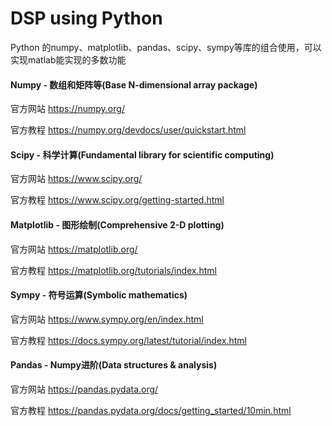 # DSP using Python
Python 的numpy、matplotlib、pandas、scipy、sympy等库的组合使用，可以实现matlab能实现的多数功能

#### Numpy - 数组和矩阵等(Base N-dimensional array package)
官方网站
https://numpy.org/

官方教程
https://numpy.org/devdocs/user/quickstart.html

#### Scipy - 科学计算(Fundamental library for scientific computing)
官方网站
https://www.scipy.org/

官方教程
https://www.scipy.org/getting-started.html

#### Matplotlib - 图形绘制(Comprehensive 2-D plotting)
官方网站
https://matplotlib.org/

官方教程
https://matplotlib.org/tutorials/index.html

#### Sympy - 符号运算(Symbolic mathematics)
官方网站
https://www.sympy.org/en/index.html

官方教程
https://docs.sympy.org/latest/tutorial/index.html

#### Pandas - Numpy进阶(Data structures & analysis)
官方网站
https://pandas.pydata.org/

官方教程
https://pandas.pydata.org/docs/getting_started/10min.html

